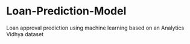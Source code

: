 # Loan-Prediction-Model
Loan approval prediction using machine learning based on an Analytics Vidhya dataset
